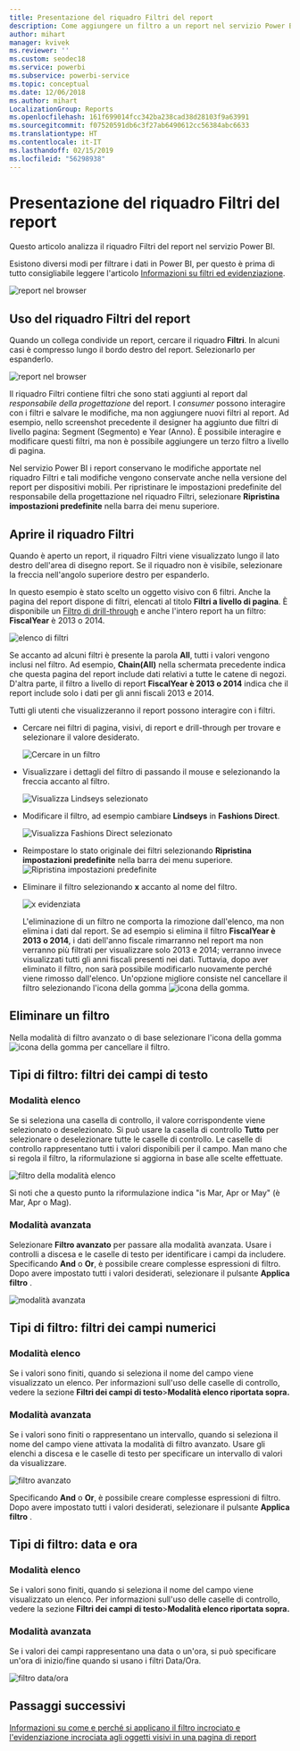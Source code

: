 ```yaml
---
title: Presentazione del riquadro Filtri del report
description: Come aggiungere un filtro a un report nel servizio Power BI per i consumer
author: mihart
manager: kvivek
ms.reviewer: ''
ms.custom: seodec18
ms.service: powerbi
ms.subservice: powerbi-service
ms.topic: conceptual
ms.date: 12/06/2018
ms.author: mihart
LocalizationGroup: Reports
ms.openlocfilehash: 161f699014fcc342ba238cad38d28103f9a63991
ms.sourcegitcommit: f07520591db6c3f27ab6490612cc56384abc6633
ms.translationtype: HT
ms.contentlocale: it-IT
ms.lasthandoff: 02/15/2019
ms.locfileid: "56298938"
---
```

# <a name="take-a-tour-of-the-report-filters-pane"></a>Presentazione del riquadro Filtri del report
Questo articolo analizza il riquadro Filtri del report nel servizio Power BI.

Esistono diversi modi per filtrare i dati in Power BI, per questo è prima di tutto consigliabile leggere l'articolo [Informazioni su filtri ed evidenziazione](../power-bi-reports-filters-and-highlighting.md).

![report nel browser](media/end-user-report-filter/power-bi-browser.png)

## <a name="working-with-the-report-filters-pane"></a>Uso del riquadro Filtri del report
Quando un collega condivide un report, cercare il riquadro **Filtri**. In alcuni casi è compresso lungo il bordo destro del report. Selezionarlo per espanderlo.   

![report nel browser](media/end-user-report-filter/power-bi-expanded.png)

Il riquadro Filtri contiene filtri che sono stati aggiunti al report dal *responsabile della progettazione* del report. I *consumer* possono interagire con i filtri e salvare le modifiche, ma non aggiungere nuovi filtri al report. Ad esempio, nello screenshot precedente il designer ha aggiunto due filtri di livello pagina: Segment (Segmento) e Year (Anno). È possibile interagire e modificare questi filtri, ma non è possibile aggiungere un terzo filtro a livello di pagina.

Nel servizio Power BI i report conservano le modifiche apportate nel riquadro Filtri e tali modifiche vengono conservate anche nella versione del report per dispositivi mobili. Per ripristinare le impostazioni predefinite del responsabile della progettazione nel riquadro Filtri, selezionare **Ripristina impostazioni predefinite** nella barra dei menu superiore.     

## <a name="open-the-filters-pane"></a>Aprire il riquadro Filtri
Quando è aperto un report, il riquadro Filtri viene visualizzato lungo il lato destro dell'area di disegno report. Se il riquadro non è visibile, selezionare la freccia nell'angolo superiore destro per espanderlo.  

In questo esempio è stato scelto un oggetto visivo con 6 filtri. Anche la pagina del report dispone di filtri, elencati al titolo **Filtri a livello di pagina**. È disponibile un [Filtro di drill-through](../power-bi-report-add-filter.md) e anche l'intero report ha un filtro:  **FiscalYear** è 2013 o 2014.

![elenco di filtri](media/end-user-report-filter/power-bi-filter-list.png)

Se accanto ad alcuni filtri è presente la parola **All**, tutti i valori vengono inclusi nel filtro.  Ad esempio, **Chain(All)** nella schermata precedente indica che questa pagina del report include dati relativi a tutte le catene di negozi.  D'altra parte, il filtro a livello di report **FiscalYear è 2013 o 2014** indica che il report include solo i dati per gli anni fiscali 2013 e 2014.

Tutti gli utenti che visualizzeranno il report possono interagire con i filtri.

- Cercare nei filtri di pagina, visivi, di report e drill-through per trovare e selezionare il valore desiderato. 

    ![Cercare in un filtro](media/end-user-report-filter/power-bi-filter-search.png)

- Visualizzare i dettagli del filtro di passando il mouse e selezionando la freccia accanto al filtro.
  
   ![Visualizza Lindseys selezionato](media/end-user-report-filter/power-bi-expan-filter.png)
* Modificare il filtro, ad esempio cambiare **Lindseys** in **Fashions Direct**.
  
     ![Visualizza Fashions Direct selezionato](media/end-user-report-filter/power-bi-filter-chain.png)

* Reimpostare lo stato originale dei filtri selezionando **Ripristina impostazioni predefinite** nella barra dei menu superiore.    
    ![Ripristina impostazioni predefinite](media/end-user-report-filter/power-bi-reset-to-default.png)
    
* Eliminare il filtro selezionando **x** accanto al nome del filtro.
  
    ![x evidenziata](media/end-user-report-filter/power-bi-delete-filter.png)

  L'eliminazione di un filtro ne comporta la rimozione dall'elenco, ma non elimina i dati dal report.  Se ad esempio si elimina il filtro **FiscalYear è 2013 o 2014**, i dati dell'anno fiscale rimarranno nel report ma non verranno più filtrati per visualizzare solo 2013 e 2014; verranno invece visualizzati tutti gli anni fiscali presenti nei dati.  Tuttavia, dopo aver eliminato il filtro, non sarà possibile modificarlo nuovamente perché viene rimosso dall'elenco. Un'opzione migliore consiste nel cancellare il filtro selezionando l'icona della gomma ![icona della gomma](media/end-user-report-filter/power-bi-eraser-icon.png).
  
  



## <a name="clear-a-filter"></a>Eliminare un filtro
 Nella modalità di filtro avanzato o di base selezionare l'icona della gomma  ![icona della gomma](media/end-user-report-filter/pbi_erasericon.jpg) per cancellare il filtro. 


## <a name="types-of-filters-text-field-filters"></a>Tipi di filtro: filtri dei campi di testo
### <a name="list-mode"></a>Modalità elenco
Se si seleziona una casella di controllo, il valore corrispondente viene selezionato o deselezionato. Si può usare la casella di controllo **Tutto** per selezionare o deselezionare tutte le caselle di controllo. Le caselle di controllo rappresentano tutti i valori disponibili per il campo.  Man mano che si regola il filtro, la riformulazione si aggiorna in base alle scelte effettuate. 

![filtro della modalità elenco](media/end-user-report-filter/power-bi-restatement-new.png)

Si noti che a questo punto la riformulazione indica "is Mar, Apr or May" (è Mar, Apr o Mag).

### <a name="advanced-mode"></a>Modalità avanzata
Selezionare **Filtro avanzato** per passare alla modalità avanzata. Usare i controlli a discesa e le caselle di testo per identificare i campi da includere. Specificando **And** o **Or**, è possibile creare complesse espressioni di filtro. Dopo avere impostato tutti i valori desiderati, selezionare il pulsante **Applica filtro** .  

![modalità avanzata](media/end-user-report-filter/power-bi-advanced.png)

## <a name="types-of-filters-numeric-field-filters"></a>Tipi di filtro: filtri dei campi numerici
### <a name="list-mode"></a>Modalità elenco
Se i valori sono finiti, quando si seleziona il nome del campo viene visualizzato un elenco.  Per informazioni sull'uso delle caselle di controllo, vedere la sezione **Filtri dei campi di testo**&gt;**Modalità elenco riportata sopra.**   

### <a name="advanced-mode"></a>Modalità avanzata
Se i valori sono finiti o rappresentano un intervallo, quando si seleziona il nome del campo viene attivata la modalità di filtro avanzato. Usare gli elenchi a discesa e le caselle di testo per specificare un intervallo di valori da visualizzare. 

![filtro avanzato](media/end-user-report-filter/power-bi-dropdown-and-text.png)

Specificando **And** o **Or**, è possibile creare complesse espressioni di filtro. Dopo avere impostato tutti i valori desiderati, selezionare il pulsante **Applica filtro** .

## <a name="types-of-filters-date-and-time"></a>Tipi di filtro: data e ora
### <a name="list-mode"></a>Modalità elenco
Se i valori sono finiti, quando si seleziona il nome del campo viene visualizzato un elenco.  Per informazioni sull'uso delle caselle di controllo, vedere la sezione **Filtri dei campi di testo**&gt;**Modalità elenco riportata sopra.**   

### <a name="advanced-mode"></a>Modalità avanzata
Se i valori dei campi rappresentano una data o un'ora, si può specificare un'ora di inizio/fine quando si usano i filtri Data/Ora.  

![filtro data/ora](media/end-user-report-filter/pbi_date-time-filters.png)


## <a name="next-steps"></a>Passaggi successivi
[Informazioni su come e perché si applicano il filtro incrociato e l'evidenziazione incrociata agli oggetti visivi in una pagina di report](end-user-interactions.md)